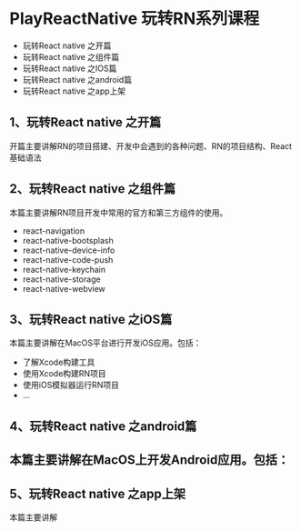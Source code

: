 # PlayReactNative 玩转RN系列课程
 - 玩转React native 之开篇
 - 玩转React native 之组件篇
 - 玩转React native 之IOS篇
 - 玩转React native 之android篇
 - 玩转React native 之app上架
## 1、玩转React native 之开篇
开篇主要讲解RN的项目搭建、开发中会遇到的各种问题、RN的项目结构、React基础语法
## 2、玩转React native 之组件篇
本篇主要讲解RN项目开发中常用的官方和第三方组件的使用。
 - react-navigation
 - react-native-bootsplash
 - react-native-device-info
 - react-native-code-push
 - react-native-keychain
 - react-native-storage
 - react-native-webview
## 3、玩转React native 之iOS篇
本篇主要讲解在MacOS平台进行开发iOS应用。包括：
 - 了解Xcode构建工具
 - 使用Xcode构建RN项目
 - 使用iOS模拟器运行RN项目
 - ...
## 4、玩转React native 之android篇
本篇主要讲解在MacOS上开发Android应用。包括：
 - 
## 5、玩转React native 之app上架
本篇主要讲解
